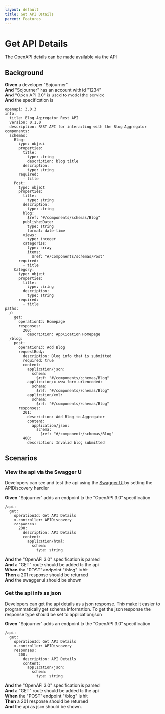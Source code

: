 ```yaml
---
layout: default
title: Get API Details
parent: Features
---
```

# Get API Details

The OpenAPI details can be made available via the API

## Background

**Given** a developer "Sojourner"  
**And** "Sojourner" has an account with id "1234"  
**And** "Open API 3.0" is used to model the service  
**And** the specification is  

```
openapi: 3.0.3
info:
  title: Blog Aggregator Rest API
  version: 0.1.0
  description: REST API for interacting with the Blog Aggregator
components:
  schemas:
    Blog:
      type: object
      properties:
        title:
          type: string
          description: blog title
        description:
          type: string
      required:
        - title
    Post:
      type: object
      properties:
        title:
          type: string
        description:
          type: string
        blog:
          $ref: "#/components/schemas/Blog"
        publishedDate:
          type: string
          format: date-time
        views:
          type: integer
        categories:
          type: array
          items:
            $ref: "#/components/schemas/Post"
      required:
        - title
    Category:
      type: object
      properties:
        title:
          type: string
        description:
          type: string
      required:
        - title
paths:
  /:
    get:
      operationId: Homepage
      responses:
        200:
          description: Application Homepage
  /blog:
    post:
      operationId: Add Blog
      requestBody:
        description: Blog info that is submitted
        required: true
        content:
          application/json:
            schema:
              $ref: "#/components/schemas/Blog"
          application/x-www-form-urlencoded:
            schema:
              $ref: "#/components/schemas/Blog"
          application/xml:
            schema:
              $ref: "#/components/schemas/Blog"
      responses:
        201:
          description: Add Blog to Aggregator
          content:
            application/json:
              schema:
                $ref: "#/components/schemas/Blog"
        400:
          description: Invalid blog submitted
```

## Scenarios

### View the api via the Swagger UI


Developers can see and test the api using the [Swagger UI](https://swagger.io/tools/swagger-ui/) by setting the
    APIDiscovery handler

**Given** "Sojourner" adds an endpoint to the "OpenAPI 3.0" specification  

```
/api:
  get:
    operationId: Get API Details
    x-controller: APIDiscovery
    responses:
      200:
        description: API Details
        content:
          application/html:
            schema:
              type: string
```
**And** the "OpenAPI 3.0" specification is parsed  
**And** a "GET" route should be added to the api  
**When** the "POST" endpoint "/blog" is hit  
**Then** a 201 response should be returned  
**And** the swagger ui should be shown.  

### Get the api info as json


Developers can get the api details as a json response. This make it easier to programmatically get schema information.
    To get the json response  the response type should be set to application/json

**Given** "Sojourner" adds an endpoint to the "OpenAPI 3.0" specification  

```
/api:
  get:
    operationId: Get API Details
    x-controller: APIDiscovery
    responses:
      200:
        description: API Details
        content:
          application/json:
            schema:
              type: string
```
**And** the "OpenAPI 3.0" specification is parsed  
**And** a "GET" route should be added to the api  
**When** the "POST" endpoint "/blog" is hit  
**Then** a 201 response should be returned  
**And** the api as json should be shown.  
